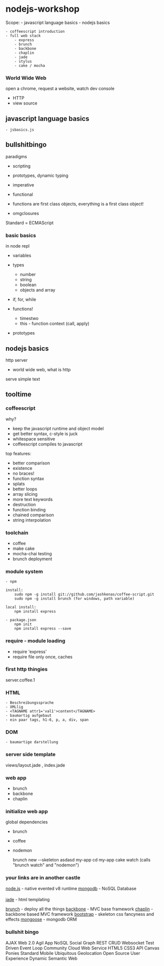 nodejs-workshop
===============

Scope:
	- javascript language basics
	- nodejs basics

	- coffeescript introduction
	- full web stack
		- express
		- brunch
		- backbone
		- chaplin
		- jade
		- stylus
		- cake / mocha

### World Wide Web

open a chrome, request a website, watch dev console
- HTTP
- view source

## javascript language basics
	- jsbasics.js

## bullshitbingo

paradigms

- scripting
- prototypes, dynamic typing
- imperative
- functional

- functions are first class objects, everything is a first class object!


- omgclosures

Standard = ECMAScript

### basic basics
in node repl

- variables
- types
	- number
	- string
	- boolean
	- objects and array

- if, for, while

- functions!
	- timestwo
	- this - function context (call, apply)

- prototypes

## nodejs basics

http server

 - world wide web, what is http

serve simple text

## tooltime

### coffeescript

why?

- keep the javascript runtime and object model
- get better syntax, c-style is juck
- whitespace sensitive
- coffeescript compiles to javascript

top features:

- better comparison
- existence
- no braces!
- function syntax
- splats
- better loops
- array slicing
- more text keywords
- destruction
- function binding
- chained comparison
- string interpolation

### toolchain

- coffee
- make cake
- mocha-chai testing
- brunch deployment


### module system

	- npm

	install:
		sudo npm -g install git://github.com/jashkenas/coffee-script.git
		sudo npm -g install brunch (for windows, path variable)

	local install:
		npm install express

	- package.json
		npm init
		npm install express --save

### require - module loading

- require 'express'
- require file only once, caches

### first http thingies
server.coffee.1

### HTML
	- Beschreibungssprache
	- XMLlig
	- <TAGNAME attr1='val1'>content</TAGNAME>
	- baumartig aufgebaut
	- ein paar tags, h1-6, p, a, div, span

### DOM
	- baumartige darstellung
	
### server side template
views/layout.jade , index.jade


### web app
- brunch
- backbone
- chaplin

### initialize web app
global dependencies
- brunch
- coffee
- nodemon

	brunch new --skeleton asdasd my-app
	cd my-app
	cake watch (calls "brunch watch" and "nodemon")


### your links are in another castle
[node.js](http://nodejs.org) - native evented v8 runtime
[mongodb](http://mongodb.org) - NoSQL Database

####
[jade](http://jade-lang.com/) - html templating

[brunch](http://brunch.io) - deploy all the things
[backbone](http://documentcloud.github.com/backbone/) - MVC base framework
[chaplin](https://github.com/chaplinjs/chaplin) - backbone based MVC framework
[bootstrap](http://twitter.github.com/bootstrap/) - skeleton css fancyness and effects
[mongoose](http://mongoosejs.com/) - mongodb ORM 

### bullshit bingo
AJAX
Web 2.0
Agil
App
NoSQL
Social Graph
REST
CRUD
Websocket
Test Driven
Event Loop
Community
Cloud
Web Service
HTML5
CSS3
API
Canvas
Ponies
Standard
Mobile
Ubiquitous
Geolocation
Open Source
User Experience
Dynamic
Semantic Web